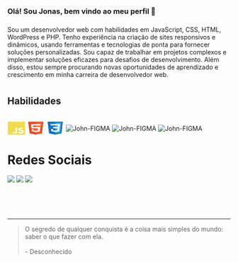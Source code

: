 ### Olá! Sou Jonas, bem vindo ao meu perfil 👋
###
###
<div> 

###
###

Sou um desenvolvedor web com habilidades em JavaScript, CSS, HTML, WordPress e PHP. Tenho experiência na criação de sites responsivos e dinâmicos, usando ferramentas e tecnologias de ponta para fornecer soluções personalizadas. Sou capaz de trabalhar em projetos complexos e implementar soluções eficazes para desafios de desenvolvimento. Além disso, estou sempre procurando novas oportunidades de aprendizado e crescimento em minha carreira de desenvolvedor web.


 #
## Habilidades
<div style="display: inline_block"><br>
  <img align="center" alt="John-Js" height="30" width="40" src="https://raw.githubusercontent.com/devicons/devicon/master/icons/javascript/javascript-plain.svg"> 
  <img align="center" alt="John-HTML" height="30" width="40" src="https://raw.githubusercontent.com/devicons/devicon/master/icons/html5/html5-original.svg">
  <img align="center" alt="John-CSS" height="30" width="40" src="https://raw.githubusercontent.com/devicons/devicon/master/icons/css3/css3-original.svg"> 
   <img align="center" alt="John-FIGMA" height="30" width="40" src="https://cdn.jsdelivr.net/gh/devicons/devicon/icons/bootstrap/bootstrap-plain.svg" />
  <img align="center" alt="John-FIGMA" height="30" width="40" src="https://cdn.jsdelivr.net/gh/devicons/devicon/icons/figma/figma-original.svg">
  <img align="center" alt="John-FIGMA" height="30" width="40" src="https://cdn.jsdelivr.net/gh/devicons/devicon/icons/xd/xd-plain.svg">

  # 
  # Redes Sociais
  <a href="https://instagram.com/johnfrontdev" target="_blank"><img src="https://img.shields.io/badge/-Instagram-%23E4405F?style=for-the-badge&logo=instagram&logoColor=white" target="_blank"></a>
  <a href = "mailto:timexlusion@gmail.com"><img src="https://img.shields.io/badge/-Gmail-%23333?style=for-the-badge&logo=gmail&logoColor=white" target="_blank"></a>
  <a href="https://www.linkedin.com/in/johnfrontdev" target="_blank"><img src="https://img.shields.io/badge/-LinkedIn-%230077B5?style=for-the-badge&logo=linkedin&logoColor=white" target="_blank"></a> 
</div>
 <br>
 <br>
 <br>
 <hr>
 <blockquote>O segredo de qualquer conquista é a coisa mais simples do mundo: saber o que fazer com ela.<br><br>- Desconhecido</blockquote>
 

 
</div>
